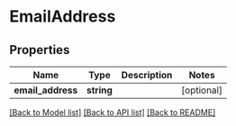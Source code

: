 # EmailAddress

## Properties
Name | Type | Description | Notes
------------ | ------------- | ------------- | -------------
**email_address** | **string** |  | [optional] 

[[Back to Model list]](../README.md#documentation-for-models) [[Back to API list]](../README.md#documentation-for-api-endpoints) [[Back to README]](../README.md)


